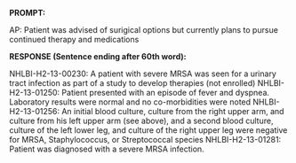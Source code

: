 **PROMPT:**

AP:  Patient was advised of surigical options but currently plans to pursue continued therapy and medications

**RESPONSE (Sentence ending after 60th word):**

NHLBI-H2-13-00230:  A patient with severe MRSA was seen for a urinary tract infection as part of a study to develop therapies (not enrolled)  NHLBI-H2-13-01250:  Patient presented with an episode of fever and dyspnea. Laboratory results were normal and no co-morbidities were noted  NHLBI-H2-13-01256: An initial blood culture, culture from the right upper arm, and culture from his left upper arm (see above), and a second blood culture, culture of the left lower leg, and culture of the right upper leg were negative for MRSA, Staphylococcus, or Streptococcal species  NHLBI-H2-13-01281:  Patient was diagnosed with a severe MRSA infection. 